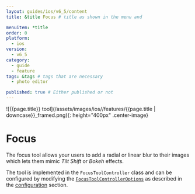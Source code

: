```yaml
---
layout: guides/ios/v6_5/content
title: &title Focus # title as shown in the menu and 

menuitem: *title
order: 0
platform:
  - ios
version:
  - v6_5
category: 
  - guide
  - feature
tags: &tags # tags that are necessary
  - photo editor 

published: true # Either published or not 
---
```


![{{page.title}} tool](/assets/images/ios//features/{{page.title | downcase}}_framed.png){: height="400px" .center-image}

# Focus

The focus tool allows your users to add a radial or linear blur to their images which lets them mimic _Tilt Shift_ or _Bokeh_ effects.

The tool is implemented in the `FocusToolController` class and can be configured by modifying the [`FocusToolControllerOptions`](https://static.photoeditorsdk.com/docs/ios/Classes/FocusToolControllerOptions.html) as described in the [configuration](/guides/android/v3_1/features/configuration) section.
